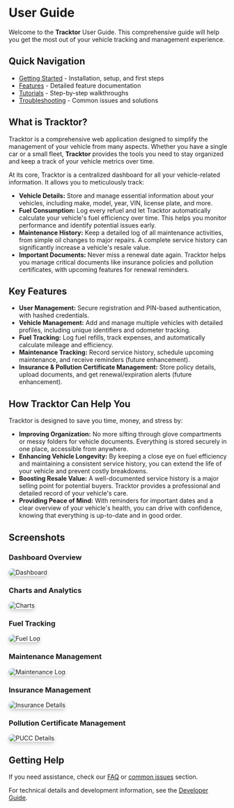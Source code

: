 # User Guide

Welcome to the **Tracktor** User Guide. This comprehensive guide will help you get the most out of your vehicle tracking and management experience.

## Quick Navigation

- [Getting Started](./getting-started/) - Installation, setup, and first steps
- [Features](./features/) - Detailed feature documentation
- [Tutorials](./tutorials/) - Step-by-step walkthroughs
- [Troubleshooting](./troubleshooting/) - Common issues and solutions

## What is Tracktor?

Tracktor is a comprehensive web application designed to simplify the management of your vehicle from many aspects. Whether you have a single car or a small fleet, **Tracktor** provides the tools you need to stay organized and keep a track of your vehicle metrics over time.

At its core, Tracktor is a centralized dashboard for all your vehicle-related information. It allows you to meticulously track:

- **Vehicle Details:** Store and manage essential information about your vehicles, including make, model, year, VIN, license plate, and more.
- **Fuel Consumption:** Log every refuel and let Tracktor automatically calculate your vehicle's fuel efficiency over time. This helps you monitor performance and identify potential issues early.
- **Maintenance History:** Keep a detailed log of all maintenance activities, from simple oil changes to major repairs. A complete service history can significantly increase a vehicle's resale value.
- **Important Documents:** Never miss a renewal date again. Tracktor helps you manage critical documents like insurance policies and pollution certificates, with upcoming features for renewal reminders.

## Key Features

- **User Management:** Secure registration and PIN-based authentication, with hashed credentials.
- **Vehicle Management:** Add and manage multiple vehicles with detailed profiles, including unique identifiers and odometer tracking.
- **Fuel Tracking:** Log fuel refills, track expenses, and automatically calculate mileage and efficiency.
- **Maintenance Tracking:** Record service history, schedule upcoming maintenance, and receive reminders (future enhancement).
- **Insurance & Pollution Certificate Management:** Store policy details, upload documents, and get renewal/expiration alerts (future enhancement).

## How Tracktor Can Help You

Tracktor is designed to save you time, money, and stress by:

- **Improving Organization:** No more sifting through glove compartments or messy folders for vehicle documents. Everything is stored securely in one place, accessible from anywhere.
- **Enhancing Vehicle Longevity:** By keeping a close eye on fuel efficiency and maintaining a consistent service history, you can extend the life of your vehicle and prevent costly breakdowns.
- **Boosting Resale Value:** A well-documented service history is a major selling point for potential buyers. Tracktor provides a professional and detailed record of your vehicle's care.
- **Providing Peace of Mind:** With reminders for important dates and a clear overview of your vehicle's health, you can drive with confidence, knowing that everything is up-to-date and in good order.

## Screenshots

### Dashboard Overview

<img src="/screenshots/homepage.png" alt="Dashboard" style="border-radius: 10px; box-shadow: 0 4px 8px 0 rgba(0, 0, 0, 0.2);">

### Charts and Analytics

<img src="/screenshots/charts.png" alt="Charts" style="border-radius: 10px; box-shadow: 0 4px 8px 0 rgba(0, 0, 0, 0.2);">

### Fuel Tracking

<img src="/screenshots/fuel.png" alt="Fuel Log" style="border-radius: 10px; box-shadow: 0 4px 8px 0 rgba(0, 0, 0, 0.2);">

### Maintenance Management

<img src="/screenshots/maintenance.png" alt="Maintenance Log" style="border-radius: 10px; box-shadow: 0 4px 8px 0 rgba(0, 0, 0, 0.2);">

### Insurance Management

<img src="/screenshots/insurance.png" alt="Insurance Details" style="border-radius: 10px; box-shadow: 0 4px 8px 0 rgba(0, 0, 0, 0.2);">

### Pollution Certificate Management

<img src="/screenshots/pucc.png" alt="PUCC Details" style="border-radius: 10px; box-shadow: 0 4px 8px 0 rgba(0, 0, 0, 0.2);">

## Getting Help

If you need assistance, check our [FAQ](./troubleshooting/faq.md) or [common issues](./troubleshooting/common-issues.md) section.

For technical details and development information, see the [Developer Guide](/developer-guide/).

